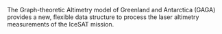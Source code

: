 The Graph-theoretic Altimetry model of Greenland and Antarctica (GAGA) provides a new, flexible data structure to process the laser altimetry measurements of the IceSAT mission.

